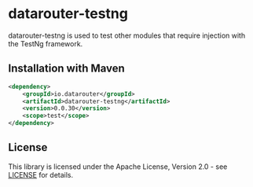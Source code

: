 # datarouter-testng

datarouter-testng is used to test other modules that require injection with the TestNg framework.

## Installation with Maven

```xml
<dependency>
	<groupId>io.datarouter</groupId>
	<artifactId>datarouter-testng</artifactId>
	<version>0.0.30</version>
	<scope>test</scope>
</dependency>
```

## License

This library is licensed under the Apache License, Version 2.0 - see [LICENSE](../LICENSE) for details.
